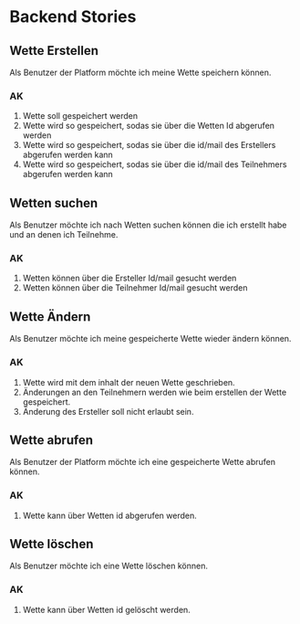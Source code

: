 # Backend Stories

## Wette Erstellen

Als Benutzer der Platform möchte ich meine Wette speichern können.

### AK

1. Wette soll gespeichert werden
2. Wette wird so gespeichert, sodas sie über die Wetten Id abgerufen werden
3. Wette wird so gespeichert, sodas sie über die id/mail des Erstellers abgerufen werden kann
4. Wette wird so gespeichert, sodas sie über die id/mail des Teilnehmers abgerufen werden kann

## Wetten suchen

Als Benutzer möchte ich nach Wetten suchen können die ich erstellt habe und an denen ich Teilnehme.

### AK

1. Wetten können über die Ersteller Id/mail gesucht werden
2. Wetten können über die Teilnehmer Id/mail gesucht werden

## Wette Ändern

Als Benutzer möchte ich meine gespeicherte Wette wieder ändern können.

### AK

1. Wette wird mit dem inhalt der neuen Wette geschrieben.
2. Änderungen an den Teilnehmern werden wie beim erstellen der Wette gespeichert.
3. Änderung des Ersteller soll nicht erlaubt sein.

## Wette abrufen

Als Benutzer der Platform möchte ich eine gespeicherte Wette abrufen können.

### AK

1. Wette kann über Wetten id abgerufen werden.

## Wette löschen

Als Benutzer möchte ich eine Wette löschen können.

### AK

1. Wette kann über Wetten id gelöscht werden.
